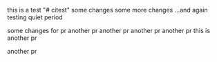 this is a test
"# citest" 
some changes
some more changes
...and again
testing quiet period


some changes for pr
another pr
another pr
another pr
another pr
this is another pr

another pr